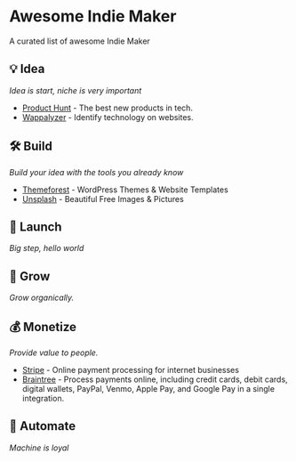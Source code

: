 # Awesome Indie Maker
A curated list of awesome Indie Maker

## 💡 Idea

*Idea is start, niche is very important*

* [Product Hunt](https://www.producthunt.com/) - The best new products in tech.
* [Wappalyzer](https://www.wappalyzer.com/) - Identify technology on websites.

## 🛠 Build

*Build your idea with the tools you already know*

* [Themeforest](https://themeforest.net) - WordPress Themes & Website Templates
* [Unsplash](https://unsplash.com/) - Beautiful Free Images & Pictures

## 🚀 Launch

*Big step, hello world*


## 🌱 Grow

*Grow organically.*

## 💰 Monetize

*Provide value to people.*

* [Stripe](https://stripe.com/) - Online payment processing for internet businesses
* [Braintree](https://www.braintreepayments.com/) - Process payments online, including credit cards, debit cards, digital wallets, PayPal, Venmo, Apple Pay, and Google Pay in a single integration.

## 🤖 Automate

*Machine is loyal*
